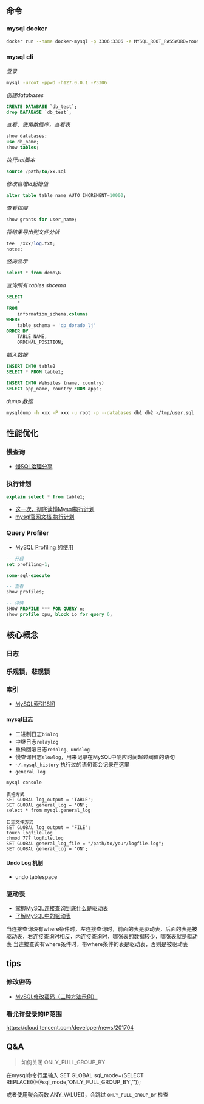 



## 命令

### mysql docker

```bash
docker run --name docker-mysql -p 3306:3306 -e MYSQL_ROOT_PASSWORD=root -d mysql
```

### mysql cli

*登录*
```bash
mysql -uroot -ppwd -h127.0.0.1 -P3306
```

*创建databases*
```sql
CREATE DATABASE `db_test`;
drop DATABASE `db_test`;
```

*查看、使用数据库，查看表*
```sql
show databases;
use db_name;
show tables;
```

*执行sql脚本*
```sql
source /path/to/xx.sql
```

*修改自增id起始值*
```sql
alter table table_name AUTO_INCREMENT=10000;
```

*查看权限*
```sql
show grants for user_name;
```

*将结果导出到文件分析*
```sql
tee  /xxx/log.txt;
notee;
```

*竖向显示*
```sql
select * from demo\G
```

*查询所有 tables shcema*
```sql
SELECT
    *
FROM
    information_schema.columns
WHERE
    table_schema = 'dp_dorado_lj'
ORDER BY
    TABLE_NAME,
    ORDINAL_POSITION;
```

*插入数据*
```sql
INSERT INTO table2
SELECT * FROM table1;

INSERT INTO Websites (name, country)
SELECT app_name, country FROM apps;
```

*dump 数据*
```bash
mysqldump -h xxx -P xxx -u root -p --databases db1 db2 >/tmp/user.sql
```

## 性能优化

### 慢查询

- [慢SQL治理分享](https://mp.weixin.qq.com/s/CrIHmXWSqvVj7hB1alZliw)

### 执行计划

```sql
explain select * from table1;
```

- [这一次，彻底读懂Mysql执行计划](https://juejin.cn/post/6844903545607553037)
- [mysql官网文档 执行计划](https://dev.mysql.com/doc/refman/5.7/en/explain-output.html#explain-extra-information)

### Query Profiler

- [MySQL Profiling 的使用](https://www.cnblogs.com/ggjucheng/archive/2012/11/15/2772058.html)

```sql
-- 开启
set profiling=1;

some-sql-execute

-- 查看
show profiles;

-- 详情
SHOW PROFILE *** FOR QUERY n;
show profile cpu, block io for query 6;
```

## 核心概念

### 日志

### 乐观锁，悲观锁

### 索引

- [MySQL索引18问](https://mp.weixin.qq.com/s/zbLWY9n5rvQy8kJq3r-jgw)

#### mysql日志

- 二进制日志`binlog`
- 中继日志`relaylog`
- 重做回滚日志`redolog、undolog`
- 慢查询日志`slowlog`，用来记录在MySQL中响应时间超过阀值的语句
- `~/.mysql_history` 执行过的语句都会记录在这里
- `general log`
```
mysql console

表格方式
SET GLOBAL log_output = 'TABLE';
SET GLOBAL general_log = 'ON';
select * from mysql.general_log

日志文件方式
SET GLOBAL log_output = "FILE";
touch logfile.log
chmod 777 logfile.log
SET GLOBAL general_log_file = "/path/to/your/logfile.log";
SET GLOBAL general_log = 'ON';
```

#### Undo Log 机制

- undo tablespace

### 驱动表

- [掌握MySQL连接查询到底什么是驱动表](https://www.cnblogs.com/sy270321/p/12760211.html)
- [了解MySQL中的驱动表](https://blog.haohtml.com/archives/17837)

当连接查询没有where条件时，左连接查询时，前面的表是驱动表，后面的表是被驱动表，右连接查询时相反，内连接查询时，哪张表的数据较少，哪张表就是驱动表
当连接查询有where条件时，带where条件的表是驱动表，否则是被驱动表


## tips

### 修改密码

- [MySQL修改密码（三种方法示例）](https://www.yiibai.com/mysql/changing-password.html)


### 看允许登录的IP范围

https://cloud.tencent.com/developer/news/201704


## Q&A

> 如何关闭 ONLY_FULL_GROUP_BY

在mysql命令行里输入
SET GLOBAL sql_mode=(SELECT REPLACE(@@sql_mode,'ONLY_FULL_GROUP_BY',''));

或者使用聚合函数 ANY_VALUE()，会跳过 `ONLY_FULL_GROUP_BY` 检查

